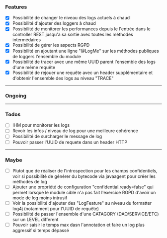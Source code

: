 ### Features
- [X] Possibilité de changer le niveau des logs actuels à chaud
- [X] Possibilité d'ajouter des loggers à chaud
- [X] Possibilité de monitorer les performances depuis le l'entrée dans le controller REST jusqu'a sa sortie avec toutes les méthodes intermédaires
- [X] Possibilité de gérer les aspects RGPD
- [X] Possibilité en ajoutant une ligne "@LogMe" sur les méthodes publiques de loggers l'ensemble du module 
- [X] Possibilité de tracer avec une même UUID parent l'ensemble des logs d'une même requête
- [X] Possibilité de rejouer une requête avec un header supplémentaire et d'obtenir l'ensemble des logs au niveau "TRACE"
-------------------------------
### Ongoing


-------------------------------
### Todos
- [ ] IHM pour monitorer les logs
- [ ] Revoir les infos / niveau de log pour une meilleure cohérence
- [ ] Possibilité de surcharger le message de log
- [ ] Pouvoir passer l'UUID de requete dans un header HTTP
-------------------------------
### Maybe
- [ ] Plutot que de réaliser de l'introspection pour les champs confidentiels, voir si possibilité de générer du bytecode via javaagent pour créer les méthodes de log
- [ ] Ajouter une propriété de configuration "confidential.ready=false" qui permet lorsque le module cible n'a pas fait l'exercice RGPD d'avoir un mode de log moins intrusif
- [ ] Voir la possibilité d'ajouter des "LogFeature" au niveau du formatter log4j (notamment pour l'UUID de requête)
- [ ] Possibilité de passer l'ensemble d'une CATAGORY (DAO/SERVICE/ETC) sur un LEVEL different
- [ ] Pouvoir saisir le temps max dasn l'annotation et faire un log plus aggressif si temps dépassé

